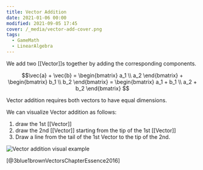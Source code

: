 ```yaml
---
title: Vector Addition
date: 2021-01-06 00:00
modified: 2021-09-05 17:45
cover: /_media/vector-add-cover.png
tags:
  - GameMath
  - LinearAlgebra
---
```


We add two [[Vector]]s together by adding the corresponding components.

$$\vec{a} + \vec{b} = \begin{bmatrix} a_1 \\ a_2 \end{bmatrix} + \begin{bmatrix} b_1 \\ b_2 \end{bmatrix} = \begin{bmatrix} a_1 + b_1 \\ a_2 + b_2 \end{bmatrix} $$

Vector addition requires both vectors to have equal dimensions.

We can visualize Vector addition as follows:

1. draw the 1st [[Vector]]
2. draw the 2nd [[Vector]] starting from the tip of the 1st [[Vector]]
3. Draw a line from the tail of the 1st Vector to the tip of the 2nd.

![Vector addition visual example](/_media/vector-add-example.gif)

[@3blue1brownVectorsChapterEssence2016]